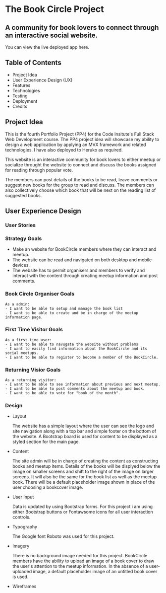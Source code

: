 # The Book Circle Project
## A community for book lovers to connect through an interactive social website. 

You can view the live deployed app here.

## Table of Contents
- Project Idea
- User Experience Design (UX)
- Features
- Technologies
- Testing
- Deployment
- Credits

## Project Idea
This is the fourth Portfolio Project (PP4) for the Code Insitute's Full Stack Web Development course.
The PP4 project idea will showcase my ability to design a web application by applying an MVX framework and related technologies. I have also deployed to Heruko as required. 

This website is an interactive community for book lovers to either meetup or socialize throught the website to connect and discuss the books assigned for reading through popular vote.

The members can post details of the books to be read, leave comments or suggest new books for the group to read and discuss. The members can also collectively choose which book that will be next on the reading list of suggested books.

## User Experience Design
### User Stories
   ### Strategy Goals
   - Make an website for BookCircle members where they can interact and meetup.
   - The website can be read and navigated on both desktop and mobile devices.
   - The website has to permit organisers and members to verify and interact with the content through creating meetup information and post comments. 
   
   ### Book Circle Organiser Goals 
    As a admin:
    - I want to be able to setup and manage the book list
    - I want to be able to create and be in charge of the meetup information page.
    
   ### First Time Visitor Goals 
    As a first time user:
    - I want to be able to navugate the website without problems
    - I want to easily find information about the BookCircle and its social meetups.
    - I want to be able to register to become a member of the BookCircle.
    
   ### Returning Visior Goals
    As a returning visitor:
    - I want to be able to see information about previous and next meetup.
    - I want to be able to post comments about the meetup and book.
    - I want to be able to vote for "book of the month".
    
  ### Design
  
   - Layout
     
     The website has a simple layout where the user can see the logo and site navigation along with a top bar and simple footer on the bottom of the website. A Bootstrap board is used for content to be displayed as a styled section for the main page.
     
   - Content
     
     The site admin will be in charge of creating the content as constructing books and meetup items. 
     Details of the books will be displyed below the image on smaller screens and shift to the right of the image on larger screens.
     It will also be the same for the book list as well as the meetup book.
     There will be a default placeholder image shown in place of the user choosing a bookcover image.
     
   - User Input
   
     Data is updated by using Bootstrap forms. For this project i am using either Bootstrap buttons or Fontawsome icons for all user interaction controls.
     
   - Typography
   
     The Google font Roboto was used for this project.
     
   - Imagery
   
     There is no background image needed for this project. BookCircle members have the ability to upload an image of a book cover to draw the user's attention to the meetup information. In the absence of a user-uploaded image, a default placeholder image of an untitled book cover is used. 
     
   - Wireframes
   
   
   
